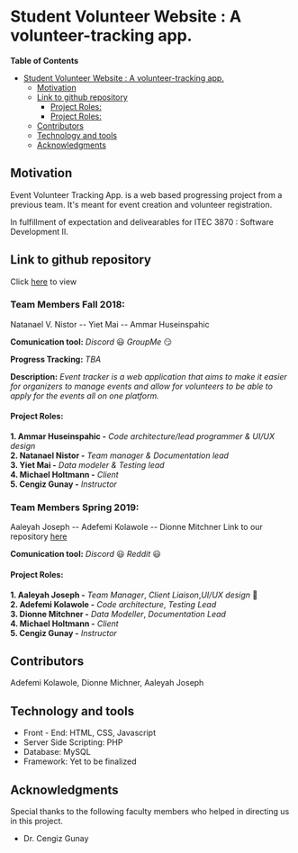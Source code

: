
# Student Volunteer Website : A volunteer-tracking app.

<!-- START doctoc generated TOC please keep comment here to allow auto update -->
<!-- DON'T EDIT THIS SECTION, INSTEAD RE-RUN doctoc TO UPDATE -->
**Table of Contents**  

- [Student Volunteer Website : A volunteer-tracking app.](#student-volunteer-website--a-volunteer-tracking-app)
  - [Motivation](#motivation)
  - [Link to github repository](#link-to-github-repository)
      - [Project Roles:](#project-roles)
      - [Project Roles:](#project-roles-1)
  - [Contributors](#contributors)
  - [Technology and tools](#technology-and-tools)
  - [Acknowledgments](#acknowledgments)

<!-- END doctoc generated TOC please keep comment here to allow auto update -->

## Motivation
Event Volunteer Tracking App. is a web based progressing project from a previous team. It's meant for event creation and volunteer registration.

In fulfillment of expectation and delivearables for ITEC 3870 : Software Development II.

## Link to github repository

Click [here][] to view

### Team Members Fall 2018:
  Natanael V. Nistor -- Yiet Mai -- Ammar Huseinspahic

  **Comunication tool:** _Discord_ :smiley: _GroupMe_ :smirk:


  **Progress Tracking:**  _TBA_

 **Description:**
_Event tracker is a web application that aims to make it easier for organizers to manage events and allow for volunteers to be able to apply for the events all on one platform._

#### Project Roles:
   **1. Ammar Huseinspahic -** _Code architecture/lead programmer & UI/UX design_   
   **2. Natanael Nistor -** _Team manager & Documentation lead_   
   **3. Yiet Mai -** _Data modeler & Testing lead_   
   **4. Michael Holtmann -** _Client_   
   **5. Cengiz Gunay -** _Instructor_

### Team Members Spring 2019:
  Aaleyah Joseph -- Adefemi Kolawole -- Dionne Mitchner
  Link to our repository [here][]

  **Comunication tool:** _Discord_ :smiley:  _Reddit_ :smiley:


#### Project Roles:
  **1. Aaleyah Joseph -** _Team Manager_, _Client Liaison_,_UI/UX design_ :blue_heart:<br>
   **2. Adefemi Kolawole -** _Code architecture_, _Testing Lead_   
   **3. Dionne Mitchner -** _Data Modeller_, _Documentation Lead_   
   **4. Michael Holtmann -** _Client_   
   **5. Cengiz Gunay -** _Instructor_




[comment]: #---
## Contributors
 Adefemi Kolawole, Dionne Michner, Aaleyah Joseph

[comment]: #---

## Technology and tools
 * Front - End: HTML, CSS, Javascript
 * Server Side Scripting: PHP
 * Database: MySQL
 * Framework: Yet to be finalized

## Acknowledgments
Special thanks to the following faculty members who helped in directing us in this project.
 *  Dr. Cengiz Gunay

[comment]: # (the following are footnotes and links)

[here]: https://github.com/soft-eng-practicum/event-tracker "Link to Repository"

